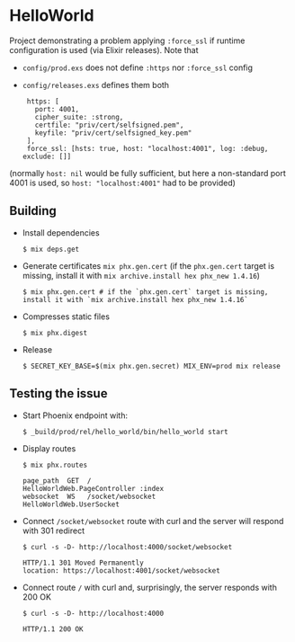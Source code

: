 # HelloWorld

Project demonstrating a problem applying `:force_ssl` if runtime configuration is used (via Elixir releases). Note that

  * `config/prod.exs` does not define `:https` nor `:force_ssl` config
  * `config/releases.exs` defines them both

         https: [
           port: 4001,
           cipher_suite: :strong,
           certfile: "priv/cert/selfsigned.pem",
           keyfile: "priv/cert/selfsigned_key.pem"
         ],
         force_ssl: [hsts: true, host: "localhost:4001", log: :debug, exclude: []]

(normally `host: nil` would be fully sufficient, but here a non-standard port 4001 is used, so `host: "localhost:4001"` had to be provided)

## Building

  * Install dependencies

        $ mix deps.get

  * Generate certificates `mix phx.gen.cert` (if the `phx.gen.cert` target is missing, install it with `mix archive.install hex phx_new 1.4.16`)

        $ mix phx.gen.cert # if the `phx.gen.cert` target is missing, install it with `mix archive.install hex phx_new 1.4.16`

  * Compresses static files

        $ mix phx.digest

  * Release

        $ SECRET_KEY_BASE=$(mix phx.gen.secret) MIX_ENV=prod mix release

## Testing the issue

  * Start Phoenix endpoint with:

        $ _build/prod/rel/hello_world/bin/hello_world start

  * Display routes

        $ mix phx.routes

        page_path  GET  /                                      HelloWorldWeb.PageController :index
        websocket  WS   /socket/websocket                      HelloWorldWeb.UserSocket

  * Connect `/socket/websocket` route with curl and the server will respond with 301 redirect

        $ curl -s -D- http://localhost:4000/socket/websocket

        HTTP/1.1 301 Moved Permanently
        location: https://localhost:4001/socket/websocket

  * Connect route `/` with curl and, surprisingly, the server responds with 200 OK

        $ curl -s -D- http://localhost:4000

        HTTP/1.1 200 OK

